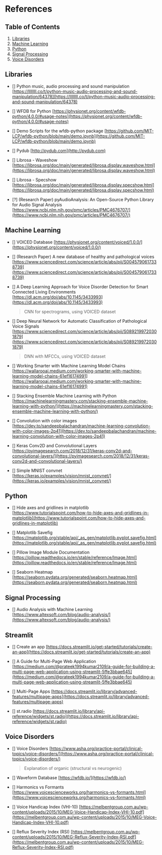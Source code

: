 # References

## Table of Contents
1. [Libraries]()
2. [Machine Learning]()
3. [Python]()
4. [Signal Processing]()
5. [Voice Disorders]()


## Libraries
- [] Python music, audio processing and sound manipulation [https://llllllll.co/t/python-music-audio-processing-and-sound-manipulation/64378](https://llllllll.co/t/python-music-audio-processing-and-sound-manipulation/64378)

- [] WFDB for Python [https://physionet.org/content/wfdb-python/4.0.0/#usage-notes](https://physionet.org/content/wfdb-python/4.0.0/#usage-notes)

- [] Demo Scripts for the wfdb-python package [https://github.com/MIT-LCP/wfdb-python/blob/main/demo.ipynb](https://github.com/MIT-LCP/wfdb-python/blob/main/demo.ipynb)

- [] Pydub [http://pydub.com](http://pydub.com)

- [] Librosa - Waveshow [https://librosa.org/doc/main/generated/librosa.display.waveshow.html](https://librosa.org/doc/main/generated/librosa.display.waveshow.html)

- [] Librosa - Specshow [https://librosa.org/doc/main/generated/librosa.display.specshow.html](https://librosa.org/doc/main/generated/librosa.display.specshow.html)

- [?] (Research Paper) pyAudioAnalysis: An Open-Source Python Library for Audio Signal Analysis [https://www.ncbi.nlm.nih.gov/pmc/articles/PMC4676707/](https://www.ncbi.nlm.nih.gov/pmc/articles/PMC4676707/)


## Machine Learning
- [] VOICED Database [https://physionet.org/content/voiced/1.0.0/](https://physionet.org/content/voiced/1.0.0/)

- [] (Research Paper) A new database of healthy and pathological voices [https://www.sciencedirect.com/science/article/abs/pii/S0045790617338739](https://www.sciencedirect.com/science/article/abs/pii/S0045790617338739)

- [] A Deep Learning Approach for Voice Disorder Detection for Smart Connected Living Environments [https://dl.acm.org/doi/abs/10.1145/3433993](https://dl.acm.org/doi/abs/10.1145/3433993)

	> CNN for spectrograms, using VOICED dataset

- [] Deep Neural Network for Automatic Classification of Pathological Voice Signals [https://www.sciencedirect.com/science/article/abs/pii/S0892199720301879](https://www.sciencedirect.com/science/article/abs/pii/S0892199720301879)

	> DNN with MFCCs, using VOICED dataset

- [] Working Smarter with Machine Learning Model Chains [https://wallarooai.medium.com/working-smarter-with-machine-learning-model-chains-61ef16174991](https://wallarooai.medium.com/working-smarter-with-machine-learning-model-chains-61ef16174991)

- [] Stacking Ensemble Machine Learning with Python [https://machinelearningmastery.com/stacking-ensemble-machine-learning-with-python/](https://machinelearningmastery.com/stacking-ensemble-machine-learning-with-python/)

- [] Convolution with color images [https://dev.to/sandeepbalachandran/machine-learning-convolution-with-color-images-2p41](https://dev.to/sandeepbalachandran/machine-learning-convolution-with-color-images-2p41)

- [] Keras Conv2D and Convolutional Layers [https://pyimagesearch.com/2018/12/31/keras-conv2d-and-convolutional-layers/](https://pyimagesearch.com/2018/12/31/keras-conv2d-and-convolutional-layers/)

- [] Simple MNIST convnet [https://keras.io/examples/vision/mnist_convnet/](https://keras.io/examples/vision/mnist_convnet/)


## Python
- [] Hide axes and gridlines in matplotlib [https://www.tutorialspoint.com/how-to-hide-axes-and-gridlines-in-matplotlib](https://www.tutorialspoint.com/how-to-hide-axes-and-gridlines-in-matplotlib)

- [] Matplotlib Savefig [https://matplotlib.org/stable/api/_as_gen/matplotlib.pyplot.savefig.html](https://matplotlib.org/stable/api/_as_gen/matplotlib.pyplot.savefig.html)

- [] Pillow Image Module Documentation [https://pillow.readthedocs.io/en/stable/reference/Image.html](https://pillow.readthedocs.io/en/stable/reference/Image.html)

- [] Seaborn Heatmap [https://seaborn.pydata.org/generated/seaborn.heatmap.html](https://seaborn.pydata.org/generated/seaborn.heatmap.html)


## Signal Processing
- [] Audio Analysis with Machine Learning [https://www.altexsoft.com/blog/audio-analysis/](https://www.altexsoft.com/blog/audio-analysis/)


## Streamlit
- [] Create an app [https://docs.streamlit.io/get-started/tutorials/create-an-app](https://docs.streamlit.io/get-started/tutorials/create-an-app)

- [] A Guide for Multi-Page Web Application [https://medium.com/@prateek1994kumar2109/a-guide-for-building-a-multi-page-web-application-using-streamlit-5ffe3bbae645](https://medium.com/@prateek1994kumar2109/a-guide-for-building-a-multi-page-web-application-using-streamlit-5ffe3bbae645)

- [] Multi-Page Apps [https://docs.streamlit.io/library/advanced-features/multipage-apps](https://docs.streamlit.io/library/advanced-features/multipage-apps)

- [] st.radio [https://docs.streamlit.io/library/api-reference/widgets/st.radio](https://docs.streamlit.io/library/api-reference/widgets/st.radio)

## Voice Disorders
- [] Voice Disorders [https://www.asha.org/practice-portal/clinical-topics/voice-disorders/](https://www.asha.org/practice-portal/clinical-topics/voice-disorders/)

	> Explanation of organic (structural vs neurogenic)

- [] Waveform Database [https://wfdb.io/](https://wfdb.io/)

- [] Harmonics vs Formants [https://www.voicescienceworks.org/harmonics-vs-formants.html](https://www.voicescienceworks.org/harmonics-vs-formants.html)

- [] Voice Handicap Index (VHI-10) [https://melbentgroup.com.au/wp-content/uploads/2015/10/MEG-Voice-Handicap-Index-VHI-10.pdf](https://melbentgroup.com.au/wp-content/uploads/2015/10/MEG-Voice-Handicap-Index-VHI-10.pdf)

- [] Reflux Severity Index (RSI) [https://melbentgroup.com.au/wp-content/uploads/2015/10/MEG-Reflux-Severity-Index-RSI.pdf](https://melbentgroup.com.au/wp-content/uploads/2015/10/MEG-Reflux-Severity-Index-RSI.pdf)